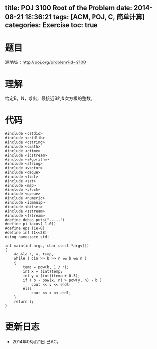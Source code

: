 title: POJ 3100 Root of the Problem
date: 2014-08-21 18:36:21
tags: [ACM, POJ, C, 简单计算]
categories: Exercise
toc: true
---
# 题目
源地址：http://poj.org/problem?id=3100

# 理解
给定B，N，求出，最接近B的N次方根的整数。

<!-- more -->

# 代码
```
#include <cstdio>
#include <cstdlib>
#include <cstring>
#include <cmath>
#include <ctime>
#include <iostream>
#include <algorithm>
#include <string>
#include <vector>
#include <deque>
#include <list>
#include <set>
#include <map>
#include <stack>
#include <queue>
#include <numeric>
#include <iomanip>
#include <bitset>
#include <sstream>
#include <fstream>
#define debug puts("-----")
#define pi (acos(-1.0))
#define eps (1e-8)
#define inf (1<<28)
using namespace std;

int main(int argc, char const *argv[])
{
    double b, n, temp;
    while ( cin >> b >> n && b && n )
    {
        temp = pow(b, 1 / n);
        int x = (int)temp;
        int y = (int)(temp + 0.5);
        if ( b - pow(x, n) > pow(y, n) - b )
            cout << y << endl;
        else
            cout << x << endl;
    }
    return 0;
}
```

# 更新日志
- 2014年08月21日 已AC。